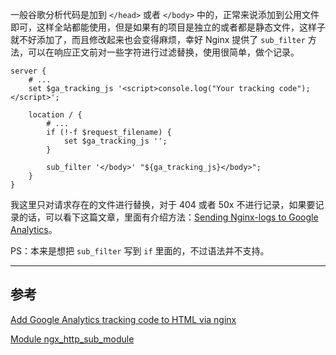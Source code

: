 <!-- title:通过 Nginx 添加谷歌分析代码 -->
<!-- keywords:Nginx, Google Analytics -->

一般谷歌分析代码是加到 `</head>` 或者 `</body>` 中的，正常来说添加到公用文件即可，这样全站都能使用，但是如果有的项目是独立的或者都是静态文件，这样子就不好添加了，而且修改起来也会变得麻烦，幸好 Nginx 提供了 `sub_filter` 方法，可以在响应正文前对一些字符进行过滤替换，使用很简单，做个记录。

```
server {
    # ...
    set $ga_tracking_js '<script>console.log("Your tracking code");</script>';

    location / {
        # ...
        if (!-f $request_filename) {
            set $ga_tracking_js '';
        }

        sub_filter '</body>' "${ga_tracking_js}</body>";
    }
}
```

我这里只对请求存在的文件进行替换，对于 404 或者 50x 不进行记录，如果要记录的话，可以看下这篇文章，里面有介绍方法：[Sending Nginx-logs to Google Analytics](http://developers-club.com/posts/260553/)。

PS：本来是想把 `sub_filter` 写到 `if` 里面的，不过语法并不支持。

---

## 参考

[Add Google Analytics tracking code to HTML via nginx](https://gist.github.com/jirutka/5279057)

[Module ngx_http_sub_module](https://nginx.org/en/docs/http/ngx_http_sub_module.html)